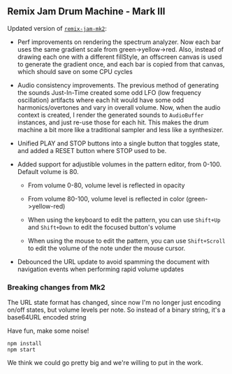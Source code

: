 ## Remix Jam Drum Machine - Mark III

Updated version of [`remix-jam-mk2`](https://github.com/rossipedia/remix-jam-mk2):

- Perf improvements on rendering the spectrum analyzer. Now each bar uses the same gradient scale from green->yellow->red. Also, instead of drawing each one with a different fillStyle, an offscreen canvas is used to generate the gradient once, and each bar is copied from that canvas, which should save on some CPU cycles

- Audio consistency improvements. The previous method of generating the sounds Just-In-Time created some odd LFO (low frequency oscillation) artifacts where each hit would have some odd harmonics/overtones and vary in overall volume.
  Now, when the audio context is created, I render the generated sounds to `AudioBuffer` instances, and just re-use those for each hit. This makes the drum machine a bit more like a traditional sampler and less like a synthesizer.

- Unified PLAY and STOP buttons into a single button that toggles state, and added a RESET button where STOP used to be.

- Added support for adjustible volumes in the pattern editor, from 0-100. Default volume is 80.

  - From volume 0-80, volume level is reflected in opacity
  - From volume 80-100, volume level is reflected in color (green->yellow-red)

  - When using the keyboard to edit the pattern, you can use `Shift+Up` and `Shift+Down` to edit the focused button's volume

  - When using the mouse to edit the pattern, you can use `Shift+Scroll` to edit the volume of the note under the mouse cursor.

- Debounced the URL update to avoid spamming the document with navigation events when performing rapid volume updates

### Breaking changes from Mk2

The URL state format has changed, since now I'm no longer just encoding on/off states, but volume levels per note. So instead of a binary string, it's a base64URL encoded string

Have fun, make some noise!

```
npm install
npm start
```

We think we could go pretty big and we're willing to put in the work.
